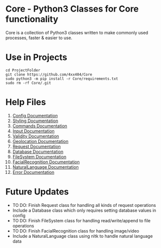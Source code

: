 # Core - Python3 Classes for Core functionality  
Core is a collection of Python3 classes written to make commonly used processes, faster & easier to use.  

# Use in Projects  
```
cd ProjectFolder
git clone https://github.com/4xx404/Core
sudo python3 -m pip install -r Core/requirements.txt
sudo rm -rf Core/.git
```

# Help Files    
1. [Config Documentation](https://github.com/4xx404/core/blob/main/Documentation/Config.md)
2. [Styling Documentation](https://github.com/4xx404/core/blob/main/Documentation/Styling.md)
3. [Commands Documentation](https://github.com/4xx404/core/blob/main/Documentation/Commands.md)
4. [Input Documentation](https://github.com/4xx404/core/blob/main/Documentation/Input.md)
5. [Validity Documentation](https://github.com/4xx404/core/blob/main/Documentation/Validity.md)
6. [Geolocation Documentation](https://github.com/4xx404/core/blob/main/Documentation/Geolocation.md)
7. [Request Documentation](https://github.com/4xx404/core/blob/main/Documentation/Request.md)
8. [Database Documentation](https://github.com/4xx404/core/blob/main/Documentation/Database.md)
9. [FileSystem Documentation](https://github.com/4xx404/core/blob/main/Documentation/FileSystem.md)
10. [FacialRecognition Documentation](https://github.com/4xx404/core/blob/main/Documentation/FacialRecognition.md)
10. [NaturalLanguage Documentation](https://github.com/4xx404/core/blob/main/Documentation/NaturalLanguage.md)
11. [Error Documentation](https://github.com/4xx404/core/blob/main/Documentation/Error.md)

# Future Updates  
* TO DO: Finish Request class for handling all kinds of request operations
* Include a Database class which only requires setting database values in config
* TO DO: Finish FileSystem class for handling read/write/append to file operations
* TO DO: Finish FacialRecognition class for handling image/video
* Include a NaturalLanguage class using nltk to handle natural language data
